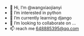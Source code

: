 - 👋 Hi, I’m @wangxiaojianyi
- 👀 I’m interested in python
- 🌱 I’m currently learning django
- 💞️ I’m looking to collaborate on ...
- 📫 reach me 648885395@qq.com

<!---
wangxiaojianyi/wangxiaojianyi is a ✨ special ✨ repository because its `README.md` (this file) appears on your GitHub profile.
You can click the Preview link to take a look at your changes.
--->
